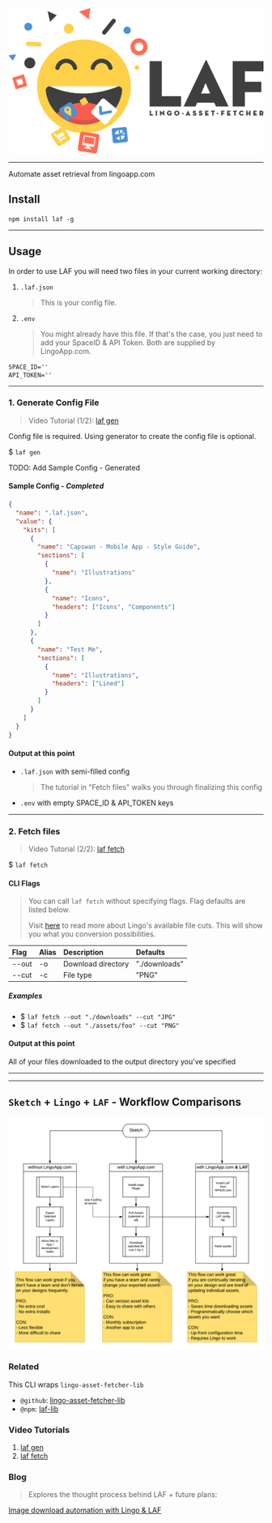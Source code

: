 ![LAF_logo](./docs/images/logo/HQ.png)

---

Automate asset retrieval from lingoapp.com

## Install

```
npm install laf -g
```

---

## Usage

In order to use LAF you will need two files in your current working directory:

1. `.laf.json`

   > This is your config file.

2. `.env`

   > You might already have this file. If that's the case, you just need to add your SpaceID & API Token. Both are supplied by LingoApp.com.

```
SPACE_ID=''
API_TOKEN=''
```

---

### 1. Generate Config File

> Video Tutorial (1/2): [laf gen](https://youtu.be/J3UH4K_Nu0g)

Config file is required.
Using generator to create the config file is optional.

\$ `laf gen`

TODO: Add Sample Config - Generated

#### Sample Config - _Completed_

```json
{
  "name": ".laf.json",
  "value": {
    "kits": [
      {
        "name": "Capswan - Mobile App - Style Guide",
        "sections": [
          {
            "name": "Illustrations"
          },
          {
            "name": "Icons",
            "headers": ["Icons", "Components"]
          }
        ]
      },
      {
        "name": "Test Me",
        "sections": [
          {
            "name": "Illustrations",
            "headers": ["Lined"]
          }
        ]
      }
    ]
  }
}
```

#### Output at this point

- `.laf.json` with semi-filled config

  > The tutorial in "Fetch files" walks you through finalizing this config

- `.env` with empty SPACE_ID & API_TOKEN keys

---

### 2. Fetch files

> Video Tutorial (2/2): [laf fetch](https://youtu.be/AeN6RgTHCyQ)

\$ `laf fetch`

#### CLI Flags

> You can call `laf fetch` without specifying flags. Flag defaults are listed below.
>
> Visit [here](http://developer.lingoapp.com/lingojs/#available-file-cuts) to read more about Lingo's available file cuts. This will show you what you conversion possibilities.

| Flag  | Alias | Description        | Defaults      |
| :---- | :---- | :----------------- | :------------ |
| --out | -o    | Download directory | "./downloads" |
| --cut | -c    | File type          | "PNG"         |

##### Examples

- \$ `laf fetch --out "./downloads" --cut "JPG"`
- \$ `laf fetch --out "./assets/foo" --cut "PNG"`

#### Output at this point

All of your files downloaded to the output directory you've specified

---

---

## `Sketch` + `Lingo` + `LAF` - Workflow Comparisons

![LAF_Workflow_Comparison.png](./docs/images/LAF_Workflow_Comparison.png)

### Related

This CLI wraps `lingo-asset-fetcher-lib`

- `@github`: [lingo-asset-fetcher-lib](https://github.com/servexyz/lingo-asset-fetcher-lib)
- `@npm`: [laf-lib](https://www.npmjs.com/package/laf-lib)

### Video Tutorials

1. [laf gen](https://youtu.be/J3UH4K_Nu0g)
2. [laf fetch](https://youtu.be/AeN6RgTHCyQ)

### Blog

> Explores the thought process behind LAF + future plans:

[Image download automation with Lingo & LAF](https://growbuildserve.com/laf/)
